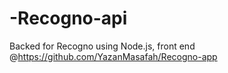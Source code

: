 # -Recogno-api
Backed for Recogno using Node.js, front end @https://github.com/YazanMasafah/Recogno-app 
